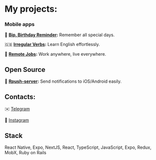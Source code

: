 # My projects:

### Mobile apps

🎂 **[Bip. Birthday Reminder](https://bip.casply.com):** Remember all special days.

🇬🇧 **[Irregular Verbs](https://iv.casply.com):** Learn English effortlessly.

👷 **[Remote Jobs](https://remote.casply.com/install):** Work anywhere, live everywhere.

## Open Source

🔔 **[Rpush-server](https://github.com/vitalyliber/rpush-server):** Send notifications to iOS/Android easily.

## Contacts:

✉️ [Telegram](https://t.me/vitalyliber)

🤳 [Instagram](https://www.instagram.com/vitalyliber)

## Stack

React Native, Expo, NextJS, React, TypeScript, JavaScript, Expo, Redux, MobX, Ruby on Rails
